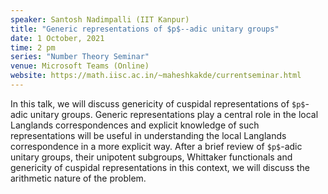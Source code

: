 ```yaml
---
speaker: Santosh Nadimpalli (IIT Kanpur)
title: "Generic representations of $p$--adic unitary groups"
date: 1 October, 2021
time: 2 pm
series: "Number Theory Seminar"
venue: Microsoft Teams (Online)
website: https://math.iisc.ac.in/~maheshkakde/currentseminar.html
---
```


  In this talk, we will discuss genericity of cuspidal representations of `$p$`-adic unitary groups. Generic representations play a central role in the local Langlands correspondences and explicit knowledge of such representations will be useful in understanding the local Langlands correspondence in a more explicit way.  After a brief review of `$p$`-adic unitary groups, their unipotent subgroups, Whittaker functionals and genericity of cuspidal representations in this context, we will discuss the arithmetic nature of the problem.
